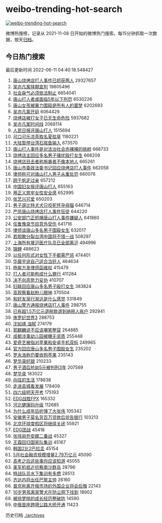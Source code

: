 # weibo-trending-hot-search

[![weibo-trending-hot-search](https://github.com/ameizi/weibo-trending-hot-search/actions/workflows/ci.yml/badge.svg)](https://github.com/ameizi/weibo-trending-hot-search/actions/workflows/ci.yml)

微博热搜榜，记录从 2021-11-08 日开始的微博热门搜索。每15分钟抓取一次数据，按天[归档](./archives)。

## 今日热门搜索

<!-- BEGIN --> 
最后更新时间 2022-06-11 04:40:18.548427 
1. [唐山烧烤店打人事件已抓获两人](https://s.weibo.com/weibo?q=%23%E5%94%90%E5%B1%B1%E7%83%A7%E7%83%A4%E5%BA%97%E6%89%93%E4%BA%BA%E4%BA%8B%E4%BB%B6%E5%B7%B2%E6%8A%93%E8%8E%B7%E4%B8%A4%E4%BA%BA%23&Refer=top) 29327657
1. [吴亦凡案择期宣判](https://s.weibo.com/weibo?q=%23%E5%90%B4%E4%BA%A6%E5%87%A1%E6%A1%88%E6%8B%A9%E6%9C%9F%E5%AE%A3%E5%88%A4%23&Refer=top) 19805496
1. [社会戾气必须依法制止](https://s.weibo.com/weibo?q=%23%E7%A4%BE%E4%BC%9A%E6%88%BE%E6%B0%94%E5%BF%85%E9%A1%BB%E4%BE%9D%E6%B3%95%E5%88%B6%E6%AD%A2%23&Refer=top) 6654041
1. [唐山打人者或面临5年以下刑罚](https://s.weibo.com/weibo?q=%23%E5%94%90%E5%B1%B1%E6%89%93%E4%BA%BA%E8%80%85%E6%88%96%E9%9D%A2%E4%B8%B45%E5%B9%B4%E4%BB%A5%E4%B8%8B%E5%88%91%E7%BD%9A%23&Refer=top) 6530226
1. [唐山女孩被暴力围殴是所有人的噩梦](https://s.weibo.com/weibo?q=%23%E5%94%90%E5%B1%B1%E5%A5%B3%E5%AD%A9%E8%A2%AB%E6%9A%B4%E5%8A%9B%E5%9B%B4%E6%AE%B4%E6%98%AF%E6%89%80%E6%9C%89%E4%BA%BA%E7%9A%84%E5%99%A9%E6%A2%A6%23&Refer=top) 6202693
1. [吴亦凡案开庭](https://s.weibo.com/weibo?q=%23%E5%90%B4%E4%BA%A6%E5%87%A1%E6%A1%88%E5%BC%80%E5%BA%AD%23&Refer=top) 6064429
1. [烧烤店被打女子已无生命危险](https://s.weibo.com/weibo?q=%23%E7%83%A7%E7%83%A4%E5%BA%97%E8%A2%AB%E6%89%93%E5%A5%B3%E5%AD%90%E5%B7%B2%E6%97%A0%E7%94%9F%E5%91%BD%E5%8D%B1%E9%99%A9%23&Refer=top) 5937682
1. [吴亦凡案时间线](https://s.weibo.com/weibo?q=%23%E5%90%B4%E4%BA%A6%E5%87%A1%E6%A1%88%E6%97%B6%E9%97%B4%E7%BA%BF%23&Refer=top) 2068114
1. [人民日报评唐山打人](https://s.weibo.com/weibo?q=%23%E4%BA%BA%E6%B0%91%E6%97%A5%E6%8A%A5%E8%AF%84%E5%94%90%E5%B1%B1%E6%89%93%E4%BA%BA%23&Refer=top) 1515694
1. [可口可乐凉茶取名夏枯草](https://s.weibo.com/weibo?q=%23%E5%8F%AF%E5%8F%A3%E5%8F%AF%E4%B9%90%E5%87%89%E8%8C%B6%E5%8F%96%E5%90%8D%E5%A4%8F%E6%9E%AF%E8%8D%89%23&Refer=top) 1180221
1. [大陆暂停台湾石斑鱼输入](https://s.weibo.com/weibo?q=%23%E5%A4%A7%E9%99%86%E6%9A%82%E5%81%9C%E5%8F%B0%E6%B9%BE%E7%9F%B3%E6%96%91%E9%B1%BC%E8%BE%93%E5%85%A5%23&Refer=top) 673570
1. [唐山打人事件是对法治社会赤裸裸的挑衅](https://s.weibo.com/weibo?q=%23%E5%94%90%E5%B1%B1%E6%89%93%E4%BA%BA%E4%BA%8B%E4%BB%B6%E6%98%AF%E5%AF%B9%E6%B3%95%E6%B2%BB%E7%A4%BE%E4%BC%9A%E8%B5%A4%E8%A3%B8%E8%A3%B8%E7%9A%84%E6%8C%91%E8%A1%85%23&Refer=top) 668733
1. [烧烤店主回应多名男子骚扰殴打女生](https://s.weibo.com/weibo?q=%23%E7%83%A7%E7%83%A4%E5%BA%97%E4%B8%BB%E5%9B%9E%E5%BA%94%E5%A4%9A%E5%90%8D%E7%94%B7%E5%AD%90%E9%AA%9A%E6%89%B0%E6%AE%B4%E6%89%93%E5%A5%B3%E7%94%9F%23&Refer=top) 668209
1. [烧烤店目击者称施暴者不像本地人](https://s.weibo.com/weibo?q=%23%E7%83%A7%E7%83%A4%E5%BA%97%E7%9B%AE%E5%87%BB%E8%80%85%E7%A7%B0%E6%96%BD%E6%9A%B4%E8%80%85%E4%B8%8D%E5%83%8F%E6%9C%AC%E5%9C%B0%E4%BA%BA%23&Refer=top) 665261
1. [唐山市委政法委书记回应烧烤店打人事件](https://s.weibo.com/weibo?q=%23%E5%94%90%E5%B1%B1%E5%B8%82%E5%A7%94%E6%94%BF%E6%B3%95%E5%A7%94%E4%B9%A6%E8%AE%B0%E5%9B%9E%E5%BA%94%E7%83%A7%E7%83%A4%E5%BA%97%E6%89%93%E4%BA%BA%E4%BA%8B%E4%BB%B6%23&Refer=top) 662058
1. [律师称可对唐山打人男子从重处罚](https://s.weibo.com/weibo?q=%23%E5%BE%8B%E5%B8%88%E7%A7%B0%E5%8F%AF%E5%AF%B9%E5%94%90%E5%B1%B1%E6%89%93%E4%BA%BA%E7%94%B7%E5%AD%90%E4%BB%8E%E9%87%8D%E5%A4%84%E7%BD%9A%23&Refer=top) 660076
1. [顾千帆定过亲](https://s.weibo.com/weibo?q=%23%E9%A1%BE%E5%8D%83%E5%B8%86%E5%AE%9A%E8%BF%87%E4%BA%B2%23&Refer=top) 657212
1. [中国妇女报评唐山打人](https://s.weibo.com/weibo?q=%23%E4%B8%AD%E5%9B%BD%E5%A6%87%E5%A5%B3%E6%8A%A5%E8%AF%84%E5%94%90%E5%B1%B1%E6%89%93%E4%BA%BA%23&Refer=top) 655163
1. [用正义筑牢女性安全感](https://s.weibo.com/weibo?q=%23%E7%94%A8%E6%AD%A3%E4%B9%89%E7%AD%91%E7%89%A2%E5%A5%B3%E6%80%A7%E5%AE%89%E5%85%A8%E6%84%9F%23&Refer=top) 652995
1. [张艺兴可爱](https://s.weibo.com/weibo?q=%23%E5%BC%A0%E8%89%BA%E5%85%B4%E5%8F%AF%E7%88%B1%23&Refer=top) 650203
1. [男子遛比特犬犬只咬死怀孕母猫](https://s.weibo.com/weibo?q=%23%E7%94%B7%E5%AD%90%E9%81%9B%E6%AF%94%E7%89%B9%E7%8A%AC%E7%8A%AC%E5%8F%AA%E5%92%AC%E6%AD%BB%E6%80%80%E5%AD%95%E6%AF%8D%E7%8C%AB%23&Refer=top) 646714
1. [严惩唐山烧烤店打人事件狂徒](https://s.weibo.com/weibo?q=%23%E4%B8%A5%E6%83%A9%E5%94%90%E5%B1%B1%E7%83%A7%E7%83%A4%E5%BA%97%E6%89%93%E4%BA%BA%E4%BA%8B%E4%BB%B6%E7%8B%82%E5%BE%92%23&Refer=top) 644220
1. [公安部门正抓捕唐山打人事件嫌疑人](https://s.weibo.com/weibo?q=%23%E5%85%AC%E5%AE%89%E9%83%A8%E9%97%A8%E6%AD%A3%E6%8A%93%E6%8D%95%E5%94%90%E5%B1%B1%E6%89%93%E4%BA%BA%E4%BA%8B%E4%BB%B6%E5%AB%8C%E7%96%91%E4%BA%BA%23&Refer=top) 641860
1. [任鲁豫录节目意外受伤](https://s.weibo.com/weibo?q=%23%E4%BB%BB%E9%B2%81%E8%B1%AB%E5%BD%95%E8%8A%82%E7%9B%AE%E6%84%8F%E5%A4%96%E5%8F%97%E4%BC%A4%23&Refer=top) 641716
1. [律师谈唐山多名男子围殴女生](https://s.weibo.com/weibo?q=%23%E5%BE%8B%E5%B8%88%E8%B0%88%E5%94%90%E5%B1%B1%E5%A4%9A%E5%90%8D%E7%94%B7%E5%AD%90%E5%9B%B4%E6%AE%B4%E5%A5%B3%E7%94%9F%23&Refer=top) 632017
1. [若胆敢分裂台湾中国将不惜一战](https://s.weibo.com/weibo?q=%23%E8%8B%A5%E8%83%86%E6%95%A2%E5%88%86%E8%A3%82%E5%8F%B0%E6%B9%BE%E4%B8%AD%E5%9B%BD%E5%B0%86%E4%B8%8D%E6%83%9C%E4%B8%80%E6%88%98%23&Refer=top) 508297
1. [上海所有援沪医疗队员已全部离沪](https://s.weibo.com/weibo?q=%23%E4%B8%8A%E6%B5%B7%E6%89%80%E6%9C%89%E6%8F%B4%E6%B2%AA%E5%8C%BB%E7%96%97%E9%98%9F%E5%91%98%E5%B7%B2%E5%85%A8%E9%83%A8%E7%A6%BB%E6%B2%AA%23&Refer=top) 494996
1. [锦鲤](https://s.weibo.com/weibo?q=%E9%94%A6%E9%B2%A4&Refer=top) 488623
1. [以任何形式对女性下手都需严惩](https://s.weibo.com/weibo?q=%23%E4%BB%A5%E4%BB%BB%E4%BD%95%E5%BD%A2%E5%BC%8F%E5%AF%B9%E5%A5%B3%E6%80%A7%E4%B8%8B%E6%89%8B%E9%83%BD%E9%9C%80%E4%B8%A5%E6%83%A9%23&Refer=top) 474401
1. [华晨宇说自己适合当好人](https://s.weibo.com/weibo?q=%23%E5%8D%8E%E6%99%A8%E5%AE%87%E8%AF%B4%E8%87%AA%E5%B7%B1%E9%80%82%E5%90%88%E5%BD%93%E5%A5%BD%E4%BA%BA%23&Refer=top) 464634
1. [杨紫方发律师函维权](https://s.weibo.com/weibo?q=%23%E6%9D%A8%E7%B4%AB%E6%96%B9%E5%8F%91%E5%BE%8B%E5%B8%88%E5%87%BD%E7%BB%B4%E6%9D%83%23&Refer=top) 415479
1. [打人者可能构成什么罪行](https://s.weibo.com/weibo?q=%23%E6%89%93%E4%BA%BA%E8%80%85%E5%8F%AF%E8%83%BD%E6%9E%84%E6%88%90%E4%BB%80%E4%B9%88%E7%BD%AA%E8%A1%8C%23&Refer=top) 411284
1. [决不向恶势力妥协](https://s.weibo.com/weibo?q=%23%E5%86%B3%E4%B8%8D%E5%90%91%E6%81%B6%E5%8A%BF%E5%8A%9B%E5%A6%A5%E5%8D%8F%23&Refer=top) 410707
1. [妇联回应唐山多名男子殴打女生](https://s.weibo.com/weibo?q=%23%E5%A6%87%E8%81%94%E5%9B%9E%E5%BA%94%E5%94%90%E5%B1%B1%E5%A4%9A%E5%90%8D%E7%94%B7%E5%AD%90%E6%AE%B4%E6%89%93%E5%A5%B3%E7%94%9F%23&Refer=top) 383824
1. [高观察看赵盼儿眼神](https://s.weibo.com/weibo?q=%23%E9%AB%98%E8%A7%82%E5%AF%9F%E7%9C%8B%E8%B5%B5%E7%9B%BC%E5%84%BF%E7%9C%BC%E7%A5%9E%23&Refer=top) 370504
1. [和好友渐行渐远是什么感觉](https://s.weibo.com/weibo?q=%23%E5%92%8C%E5%A5%BD%E5%8F%8B%E6%B8%90%E8%A1%8C%E6%B8%90%E8%BF%9C%E6%98%AF%E4%BB%80%E4%B9%88%E6%84%9F%E8%A7%89%23&Refer=top) 331849
1. [唐山警方通报烧烤店打人事件](https://s.weibo.com/weibo?q=%23%E5%94%90%E5%B1%B1%E8%AD%A6%E6%96%B9%E9%80%9A%E6%8A%A5%E7%83%A7%E7%83%A4%E5%BA%97%E6%89%93%E4%BA%BA%E4%BA%8B%E4%BB%B6%23&Refer=top) 298755
1. [已有超1.5万亿元退税款退到纳税人账户](https://s.weibo.com/weibo?q=%23%E5%B7%B2%E6%9C%89%E8%B6%851.5%E4%B8%87%E4%BA%BF%E5%85%83%E9%80%80%E7%A8%8E%E6%AC%BE%E9%80%80%E5%88%B0%E7%BA%B3%E7%A8%8E%E4%BA%BA%E8%B4%A6%E6%88%B7%23&Refer=top) 292941
1. [侏罗纪世界3](https://s.weibo.com/weibo?q=%E4%BE%8F%E7%BD%97%E7%BA%AA%E4%B8%96%E7%95%8C3&Refer=top) 288753
1. [沈如琢 油腻](https://s.weibo.com/weibo?q=%E6%B2%88%E5%A6%82%E7%90%A2%20%E6%B2%B9%E8%85%BB&Refer=top) 274179
1. [郭麒麟说不应该嘲笑整容](https://s.weibo.com/weibo?q=%23%E9%83%AD%E9%BA%92%E9%BA%9F%E8%AF%B4%E4%B8%8D%E5%BA%94%E8%AF%A5%E5%98%B2%E7%AC%91%E6%95%B4%E5%AE%B9%23&Refer=top) 264885
1. [成都涉事幼儿园被曝无资质](https://s.weibo.com/weibo?q=%23%E6%88%90%E9%83%BD%E6%B6%89%E4%BA%8B%E5%B9%BC%E5%84%BF%E5%9B%AD%E8%A2%AB%E6%9B%9D%E6%97%A0%E8%B5%84%E8%B4%A8%23&Refer=top) 255448
1. [爱奇艺被指对苹果和安卓手机双标](https://s.weibo.com/weibo?q=%23%E7%88%B1%E5%A5%87%E8%89%BA%E8%A2%AB%E6%8C%87%E5%AF%B9%E8%8B%B9%E6%9E%9C%E5%92%8C%E5%AE%89%E5%8D%93%E6%89%8B%E6%9C%BA%E5%8F%8C%E6%A0%87%23&Refer=top) 249965
1. [官方回应唐山多名男子围殴女生](https://s.weibo.com/weibo?q=%23%E5%AE%98%E6%96%B9%E5%9B%9E%E5%BA%94%E5%94%90%E5%B1%B1%E5%A4%9A%E5%90%8D%E7%94%B7%E5%AD%90%E5%9B%B4%E6%AE%B4%E5%A5%B3%E7%94%9F%23&Refer=top) 235202
1. [罗永浩称仍要收购苹果](https://s.weibo.com/weibo?q=%23%E7%BD%97%E6%B0%B8%E6%B5%A9%E7%A7%B0%E4%BB%8D%E8%A6%81%E6%94%B6%E8%B4%AD%E8%8B%B9%E6%9E%9C%23&Refer=top) 235143
1. [梦华录好甜](https://s.weibo.com/weibo?q=%23%E6%A2%A6%E5%8D%8E%E5%BD%95%E5%A5%BD%E7%94%9C%23&Refer=top) 210233
1. [男子酒后抢劫5元被判刑3年](https://s.weibo.com/weibo?q=%23%E7%94%B7%E5%AD%90%E9%85%92%E5%90%8E%E6%8A%A2%E5%8A%AB5%E5%85%83%E8%A2%AB%E5%88%A4%E5%88%913%E5%B9%B4%23&Refer=top) 207569
1. [梦华录](https://s.weibo.com/weibo?q=%23%E6%A2%A6%E5%8D%8E%E5%BD%95%23&Refer=top) 183022
1. [向往的生活](https://s.weibo.com/weibo?q=%E5%90%91%E5%BE%80%E7%9A%84%E7%94%9F%E6%B4%BB&Refer=top) 178838
1. [走进县城看发展](https://s.weibo.com/weibo?q=%23%E8%B5%B0%E8%BF%9B%E5%8E%BF%E5%9F%8E%E7%9C%8B%E5%8F%91%E5%B1%95%23&Refer=top) 178409
1. [四六级明天开考](https://s.weibo.com/weibo?q=%23%E5%9B%9B%E5%85%AD%E7%BA%A7%E6%98%8E%E5%A4%A9%E5%BC%80%E8%80%83%23&Refer=top) 175193
1. [EDG战胜FPX](https://s.weibo.com/weibo?q=%23EDG%E6%88%98%E8%83%9CFPX%23&Refer=top) 165332
1. [河北健康码升级](https://s.weibo.com/weibo?q=%23%E6%B2%B3%E5%8C%97%E5%81%A5%E5%BA%B7%E7%A0%81%E5%8D%87%E7%BA%A7%23&Refer=top) 112685
1. [为什么成年后听懂了大张伟](https://s.weibo.com/weibo?q=%23%E4%B8%BA%E4%BB%80%E4%B9%88%E6%88%90%E5%B9%B4%E5%90%8E%E5%90%AC%E6%87%82%E4%BA%86%E5%A4%A7%E5%BC%A0%E4%BC%9F%23&Refer=top) 105342
1. [安徽男子莫名背百万贷款后状告银行](https://s.weibo.com/weibo?q=%23%E5%AE%89%E5%BE%BD%E7%94%B7%E5%AD%90%E8%8E%AB%E5%90%8D%E8%83%8C%E7%99%BE%E4%B8%87%E8%B4%B7%E6%AC%BE%E5%90%8E%E7%8A%B6%E5%91%8A%E9%93%B6%E8%A1%8C%23&Refer=top) 103213
1. [北京环球度假区将继续关闭](https://s.weibo.com/weibo?q=%23%E5%8C%97%E4%BA%AC%E7%8E%AF%E7%90%83%E5%BA%A6%E5%81%87%E5%8C%BA%E5%B0%86%E7%BB%A7%E7%BB%AD%E5%85%B3%E9%97%AD%23&Refer=top) 55921
1. [EDG团战](https://s.weibo.com/weibo?q=%23EDG%E5%9B%A2%E6%88%98%23&Refer=top) 45418
1. [张伟丽乔安娜二番战](https://s.weibo.com/weibo?q=%23%E5%BC%A0%E4%BC%9F%E4%B8%BD%E4%B9%94%E5%AE%89%E5%A8%9C%E4%BA%8C%E7%95%AA%E6%88%98%23&Refer=top) 45327
1. [王霜回归国家队集训](https://s.weibo.com/weibo?q=%23%E7%8E%8B%E9%9C%9C%E5%9B%9E%E5%BD%92%E5%9B%BD%E5%AE%B6%E9%98%9F%E9%9B%86%E8%AE%AD%23&Refer=top) 45167
1. [韩国2比2巴拉圭](https://s.weibo.com/weibo?q=%23%E9%9F%A9%E5%9B%BD2%E6%AF%942%E5%B7%B4%E6%8B%89%E5%9C%AD%23&Refer=top) 45154
1. [5月社会融资规模增量2.79万亿元](https://s.weibo.com/weibo?q=%235%E6%9C%88%E7%A4%BE%E4%BC%9A%E8%9E%8D%E8%B5%84%E8%A7%84%E6%A8%A1%E5%A2%9E%E9%87%8F2.79%E4%B8%87%E4%BA%BF%E5%85%83%23&Refer=top) 45090
1. [高考之后这些事你应该知道](https://s.weibo.com/weibo?q=%23%E9%AB%98%E8%80%83%E4%B9%8B%E5%90%8E%E8%BF%99%E4%BA%9B%E4%BA%8B%E4%BD%A0%E5%BA%94%E8%AF%A5%E7%9F%A5%E9%81%93%23&Refer=top) 45055
1. [美军机抵近侦察南沙群岛](https://s.weibo.com/weibo?q=%23%E7%BE%8E%E5%86%9B%E6%9C%BA%E6%8A%B5%E8%BF%91%E4%BE%A6%E5%AF%9F%E5%8D%97%E6%B2%99%E7%BE%A4%E5%B2%9B%23&Refer=top) 28796
1. [特战队员水下集训有多燃](https://s.weibo.com/weibo?q=%23%E7%89%B9%E6%88%98%E9%98%9F%E5%91%98%E6%B0%B4%E4%B8%8B%E9%9B%86%E8%AE%AD%E6%9C%89%E5%A4%9A%E7%87%83%23&Refer=top) 28513
1. [齐达内将出任巴黎主帅](https://s.weibo.com/weibo?q=%23%E9%BD%90%E8%BE%BE%E5%86%85%E5%B0%86%E5%87%BA%E4%BB%BB%E5%B7%B4%E9%BB%8E%E4%B8%BB%E5%B8%85%23&Refer=top) 26160
1. [普京称离开俄市场的外国企业将会后悔](https://s.weibo.com/weibo?q=%23%E6%99%AE%E4%BA%AC%E7%A7%B0%E7%A6%BB%E5%BC%80%E4%BF%84%E5%B8%82%E5%9C%BA%E7%9A%84%E5%A4%96%E5%9B%BD%E4%BC%81%E4%B8%9A%E5%B0%86%E4%BC%9A%E5%90%8E%E6%82%94%23&Refer=top) 22143
1. [10岁男孩离家警犬在防尘网下找到](https://s.weibo.com/weibo?q=%2310%E5%B2%81%E7%94%B7%E5%AD%A9%E7%A6%BB%E5%AE%B6%E8%AD%A6%E7%8A%AC%E5%9C%A8%E9%98%B2%E5%B0%98%E7%BD%91%E4%B8%8B%E6%89%BE%E5%88%B0%23&Refer=top) 18902
1. [被徐梦桃的成长经历整破防](https://s.weibo.com/weibo?q=%23%E8%A2%AB%E5%BE%90%E6%A2%A6%E6%A1%83%E7%9A%84%E6%88%90%E9%95%BF%E7%BB%8F%E5%8E%86%E6%95%B4%E7%A0%B4%E9%98%B2%23&Refer=top) 14590
1. [中俄首座跨境公路大桥开通](https://s.weibo.com/weibo?q=%E4%B8%AD%E4%BF%84%E9%A6%96%E5%BA%A7%E8%B7%A8%E5%A2%83%E5%85%AC%E8%B7%AF%E5%A4%A7%E6%A1%A5%E5%BC%80%E9%80%9A&Refer=top) 11423
<!-- END -->

历史归档 [./archives](./archives)

